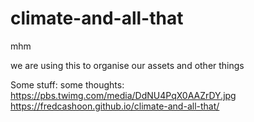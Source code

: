 # climate-and-all-that
mhm

we are using this to organise our assets and other things

Some stuff:
some thoughts:
https://pbs.twimg.com/media/DdNU4PqX0AAZrDY.jpg
https://fredcashoon.github.io/climate-and-all-that/

